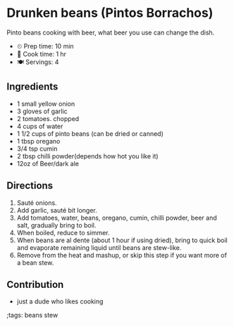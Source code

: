 # Drunken beans (Pintos Borrachos)

Pinto beans cooking with beer, what beer you use can change the dish.

- ⏲ Prep time: 10 min
- 🍳 Cook time: 1 hr
- 🍽 Servings: 4

## Ingredients

- 1 small yellow onion
- 3 gloves of garlic
- 2 tomatoes. chopped
- 4 cups of water
- 1 1/2 cups of pinto beans (can be dried or canned)
- 1 tbsp oregano
- 3/4 tsp cumin
- 2 tbsp chilli powder(depends how hot you like it)
- 12oz of Beer/dark ale

## Directions

1. Sauté onions.
2. Add garlic, sauté bit longer.
3. Add tomatoes, water, beans, oregano, cumin, chilli powder, beer and salt, gradually bring to boil.
4. When boiled, reduce to simmer.
5. When beans are al dente (about 1 hour if using dried), bring to quick boil and evaporate remaining liquid until beans are stew-like.
6. Remove from the heat and mashup, or skip this step if you want more of a bean stew.

## Contribution

- just a dude who likes cooking

;tags: beans stew
